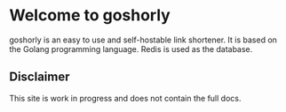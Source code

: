# Welcome to goshorly

goshorly is an easy to use and self-hostable link shortener. It is based on the Golang programming language. Redis is used as the database.

## Disclaimer
This site is work in progress and does not contain the full docs.